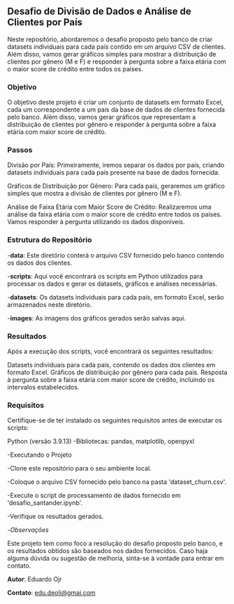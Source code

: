 ## Desafio de Divisão de Dados e Análise de Clientes por País
Neste repositório, abordaremos o desafio proposto pelo banco de criar datasets individuais para cada país contido em um arquivo CSV de clientes. Além disso, vamos gerar gráficos simples para mostrar a distribuição de clientes por gênero (M e F) e responder à pergunta sobre a faixa etária com o maior score de crédito entre todos os países.

### Objetivo
O objetivo deste projeto é criar um conjunto de datasets em formato Excel, cada um correspondente a um país da base de dados de clientes fornecida pelo banco. Além disso, vamos gerar gráficos que representam a distribuição de clientes por gênero e responder à pergunta sobre a faixa etária com maior score de crédito.

### Passos
Divisão por País: Primeiramente, iremos separar os dados por país, criando datasets individuais para cada país presente na base de dados fornecida.

Gráficos de Distribuição por Gênero: Para cada país, geraremos um gráfico simples que mostra a divisão de clientes por gênero (M e F).

Análise de Faixa Etária com Maior Score de Crédito: Realizaremos uma análise da faixa etária com o maior score de crédito entre todos os países. Vamos responder à pergunta utilizando os dados disponíveis.

### Estrutura do Repositório
  -**data**: Este diretório conterá o arquivo CSV fornecido pelo banco contendo os dados dos clientes.

  -**scripts**: Aqui você encontrará os scripts em Python utilizados para processar os dados e gerar os datasets, gráficos e análises necessárias.

  -**datasets**: Os datasets individuais para cada país, em formato Excel, serão armazenados neste diretório.

  -**images**: As imagens dos gráficos gerados serão salvas aqui.

### Resultados
Após a execução dos scripts, você encontrará os seguintes resultados:

Datasets individuais para cada país, contendo os dados dos clientes em formato Excel.
Gráficos de distribuição por gênero para cada país.
Resposta à pergunta sobre a faixa etária com maior score de crédito, incluindo os intervalos estabelecidos.

### Requisitos
Certifique-se de ter instalado os seguintes requisitos antes de executar os scripts:

Python (versão 3.9.13)
  -Bibliotecas: pandas, matplotlib, openpyxl
  
  -Executando o Projeto
  
  -Clone este repositório para o seu ambiente local.
  
  -Coloque o arquivo CSV fornecido pelo banco na pasta 'dataset_churn.csv'.
  
  -Execute o script de processamento de dados fornecido em 'desafio_santander.ipynb'.
  
  -Verifique os resultados gerados.
  
  -*Observações*
  
  Este projeto tem como foco a resolução do desafio proposto pelo banco, e os resultados obtidos são baseados nos dados fornecidos. Caso haja alguma dúvida ou sugestão de melhoria, sinta-se à vontade para entrar em contato.

**Autor**: Eduardo Ojr

**Contato**: edu.deoli@gmai.com

